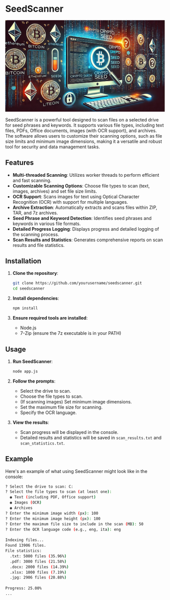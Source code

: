 # SeedScanner


![alt text](https://raw.githubusercontent.com/masiooIT/SeedScanner/main/seedscanner.webp)

SeedScanner is a powerful tool designed to scan files on a selected drive for seed phrases and keywords. It supports various file types, including text files, PDFs, Office documents, images (with OCR support), and archives. The software allows users to customize their scanning options, such as file size limits and minimum image dimensions, making it a versatile and robust tool for security and data management tasks.

## Features

- **Multi-threaded Scanning**: Utilizes worker threads to perform efficient and fast scanning.
- **Customizable Scanning Options**: Choose file types to scan (text, images, archives) and set file size limits.
- **OCR Support**: Scans images for text using Optical Character Recognition (OCR) with support for multiple languages.
- **Archive Extraction**: Automatically extracts and scans files within ZIP, TAR, and 7z archives.
- **Seed Phrase and Keyword Detection**: Identifies seed phrases and keywords in various file formats.
- **Detailed Progress Logging**: Displays progress and detailed logging of the scanning process.
- **Scan Results and Statistics**: Generates comprehensive reports on scan results and file statistics.

## Installation

1. **Clone the repository**:
    ```bash
    git clone https://github.com/yourusername/seedscanner.git
    cd seedscanner
    ```

2. **Install dependencies**:
    ```bash
    npm install
    ```

3. **Ensure required tools are installed**:
    - Node.js
    - 7-Zip (ensure the 7z executable is in your PATH)

## Usage

1. **Run SeedScanner**:
    ```bash
    node app.js
    ```

2. **Follow the prompts**:
    - Select the drive to scan.
    - Choose the file types to scan.
    - (If scanning images) Set minimum image dimensions.
    - Set the maximum file size for scanning.
    - Specify the OCR language.

3. **View the results**:
    - Scan progress will be displayed in the console.
    - Detailed results and statistics will be saved in `scan_results.txt` and `scan_statistics.txt`.

## Example

Here's an example of what using SeedScanner might look like in the console:

```sh
? Select the drive to scan: C:
? Select the file types to scan (at least one): 
  ◉ Text (including PDF, Office support)
  ◉ Images (OCR)
  ◉ Archives
? Enter the minimum image width (px): 100
? Enter the minimum image height (px): 100
? Enter the maximum file size to include in the scan (MB): 50
? Enter the OCR language code (e.g., eng, ita): eng

Indexing files...
Found 13906 files.
File statistics:
  .txt: 5000 files (35.96%)
  .pdf: 3000 files (21.58%)
  .docx: 2000 files (14.39%)
  .xlsx: 1000 files (7.19%)
  .jpg: 2906 files (20.88%)

Progress: 25.00%
...

